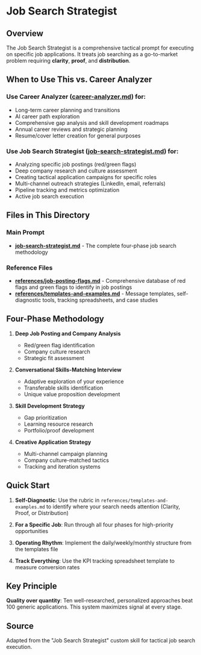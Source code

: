 # Job Search Strategist

## Overview

The Job Search Strategist is a comprehensive tactical prompt for executing on specific job applications. It treats job searching as a go-to-market problem requiring **clarity**, **proof**, and **distribution**.

## When to Use This vs. Career Analyzer

### Use **Career Analyzer** ([career-analyzer.md](../career-analyzer.md)) for:
- Long-term career planning and transitions
- AI career path exploration
- Comprehensive gap analysis and skill development roadmaps
- Annual career reviews and strategic planning
- Resume/cover letter creation for general purposes

### Use **Job Search Strategist** ([job-search-strategist.md](job-search-strategist.md)) for:
- Analyzing specific job postings (red/green flags)
- Deep company research and culture assessment
- Creating tactical application campaigns for specific roles
- Multi-channel outreach strategies (LinkedIn, email, referrals)
- Pipeline tracking and metrics optimization
- Active job search execution

## Files in This Directory

### Main Prompt
- **[job-search-strategist.md](job-search-strategist.md)** - The complete four-phase job search methodology

### Reference Files
- **[references/job-posting-flags.md](references/job-posting-flags.md)** - Comprehensive database of red flags and green flags to identify in job postings
- **[references/templates-and-examples.md](references/templates-and-examples.md)** - Message templates, self-diagnostic tools, tracking spreadsheets, and case studies

## Four-Phase Methodology

1. **Deep Job Posting and Company Analysis**
   - Red/green flag identification
   - Company culture research
   - Strategic fit assessment

2. **Conversational Skills-Matching Interview**
   - Adaptive exploration of your experience
   - Transferable skills identification
   - Unique value proposition development

3. **Skill Development Strategy**
   - Gap prioritization
   - Learning resource research
   - Portfolio/proof development

4. **Creative Application Strategy**
   - Multi-channel campaign planning
   - Company culture-matched tactics
   - Tracking and iteration systems

## Quick Start

1. **Self-Diagnostic**: Use the rubric in `references/templates-and-examples.md` to identify where your search needs attention (Clarity, Proof, or Distribution)

2. **For a Specific Job**: Run through all four phases for high-priority opportunities

3. **Operating Rhythm**: Implement the daily/weekly/monthly structure from the templates file

4. **Track Everything**: Use the KPI tracking spreadsheet template to measure conversion rates

## Key Principle

**Quality over quantity**: Ten well-researched, personalized approaches beat 100 generic applications. This system maximizes signal at every stage.

## Source

Adapted from the "Job Search Strategist" custom skill for tactical job search execution.
